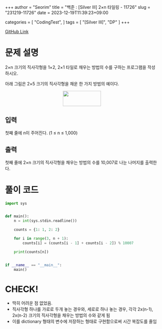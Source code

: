 +++
author = "Seorim"
title =  "백준 : [Silver III] 2×n 타일링 - 11726"
slug = "231219-11726"
date = 2023-12-19T11:39:23+09:00

categories = [
    "CodingTest",
]
tags = [
    "[Silver III]", "DP"
]
+++

[GitHub Link](https://github.com/srlee056/algorithm-study/tree/main/%EB%B0%B1%EC%A4%80/Silver/11726.%E2%80%852%C3%97n%E2%80%85%ED%83%80%EC%9D%BC%EB%A7%81)

# 문제 설명

<p>2×n 크기의 직사각형을 1×2, 2×1 타일로 채우는 방법의 수를 구하는 프로그램을 작성하시오.</p>

<p>아래 그림은 2×5 크기의 직사각형을 채운 한 가지 방법의 예이다.</p>

<p style="text-align: center;"><img alt="" src="https://onlinejudgeimages.s3-ap-northeast-1.amazonaws.com/problem/11726/1.png" style="height:50px; width:125px"></p>

## 입력

 <p>첫째 줄에 n이 주어진다. (1 ≤ n ≤ 1,000)</p>

## 출력

 <p>첫째 줄에 2×n 크기의 직사각형을 채우는 방법의 수를 10,007로 나눈 나머지를 출력한다.</p>

# 풀이 코드

```python
import sys


def main():
    n = int(sys.stdin.readline())

    counts = {1: 1, 2: 2}

    for i in range(3, n + 1):
        counts[i] = (counts[i - 1] + counts[i - 2]) % 10007

    print(counts[n])


if __name__ == "__main__":
    main()
```

# CHECK!

-   딱히 어려운 점 없었음.
-   직사각형 하나를 가로로 두개 놓는 경우와, 세로로 하나 놓는 경우, 각각 2x(n-1), 2x(n-2) 크기의 직사각형을 채우는 방법의 수와 같게 됨
-   이를 dictionary 형태의 변수에 저장하는 형태로 구현함으로써 시간 복잡도를 줄임
